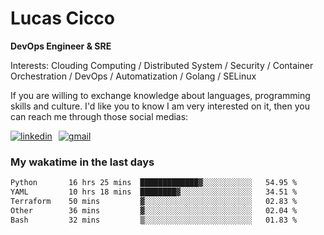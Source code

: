 # Lucas Cicco

**DevOps Engineer & SRE**

Interests: Clouding Computing / Distributed System / Security / Container Orchestration / DevOps / Automatization / Golang / SELinux

If you are willing to exchange knowledge about languages, programming skills and culture. I'd like you to know I am very interested on it, then you can reach me through those social medias:

<div style="display: flex; align-items: center; gap: 10px;">
  <a href="https://www.linkedin.com/in/lucas-vitor-de-cicco" target="_blank">
    <img
      src="https://img.shields.io/badge/-LinkedIn-%230077B5?style=for-the-badge&logo=linkedin&logoColor=white"
      alt="linkedin"
      target="_blank" 
    />
  </a>
  <a href="mailto:lucasvitorx1@gmail.com">
      <img
        src="https://img.shields.io/badge/-Gmail-%23333?style=for-the-badge&logo=gmail&logoColor=white"
        alt="gmail"
        target="_blank"
      />
  </a>
</div>

### My wakatime in the last days

<!--START_SECTION:waka-->

```txt
Python       16 hrs 25 mins  █████████████▓░░░░░░░░░░░   54.95 %
YAML         10 hrs 18 mins  ████████▓░░░░░░░░░░░░░░░░   34.51 %
Terraform    50 mins         ▓░░░░░░░░░░░░░░░░░░░░░░░░   02.83 %
Other        36 mins         ▓░░░░░░░░░░░░░░░░░░░░░░░░   02.04 %
Bash         32 mins         ▒░░░░░░░░░░░░░░░░░░░░░░░░   01.83 %
```

<!--END_SECTION:waka-->
